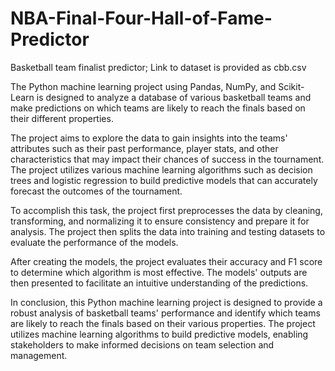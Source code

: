 # NBA-Final-Four-Hall-of-Fame-Predictor
Basketball team finalist predictor; Link to dataset is provided as cbb.csv

The Python machine learning project using Pandas, NumPy, and Scikit-Learn is designed to analyze a database of various basketball teams and make predictions on which teams are likely to reach the finals based on their different properties.

The project aims to explore the data to gain insights into the teams' attributes such as their past performance, player stats, and other characteristics that may impact their chances of success in the tournament. The project utilizes various machine learning algorithms such as decision trees and logistic regression to build predictive models that can accurately forecast the outcomes of the tournament.

To accomplish this task, the project first preprocesses the data by cleaning, transforming, and normalizing it to ensure consistency and prepare it for analysis. The project then splits the data into training and testing datasets to evaluate the performance of the models.

After creating the models, the project evaluates their accuracy and F1 score to determine which algorithm is most effective. The models' outputs are then presented to facilitate an intuitive understanding of the predictions.

In conclusion, this Python machine learning project is designed to provide a robust analysis of basketball teams' performance and identify which teams are likely to reach the finals based on their various properties. The project utilizes machine learning algorithms to build predictive models, enabling stakeholders to make informed decisions on team selection and management.
